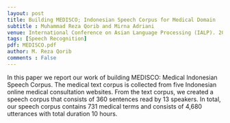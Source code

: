 ```yaml
---
layout: post
title: Building MEDISCO; Indonesian Speech Corpus for Medical Domain
subtitle : Muhammad Reza Qorib and Mirna Adriani
venue: International Conference on Asian Language Processing (IALP). 2018
tags: [Speech Recognition]
pdf: MEDISCO.pdf
author: M. Reza Qorib
comments : False
---
```


In this paper we report our work of building MEDISCO: Medical Indonesian Speech Corpus. The medical text corpus is collected from five Indonesian online medical consultation websites. From the text corpus, we created a speech corpus that consists of 360 sentences read by 13 speakers. In total, our speech corpus contains 731 medical terms and consists of 4,680 utterances with total duration 10 hours.
